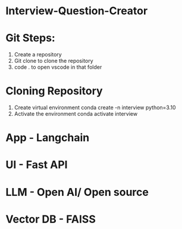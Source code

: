 # Interview-Question-Creator


# Git Steps:
1. Create a repository
2. Git clone to clone the repository
3. code . to open vscode in that folder


# Cloning Repository
1. Create virtual environment
 conda create -n interview python=3.10
2. Activate the environment 
 conda activate interview


 # App - Langchain
 # UI - Fast API
 # LLM - Open AI/ Open source
 # Vector DB - FAISS

